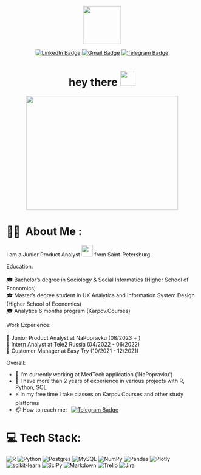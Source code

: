 <p align="center"><img src="https://media.giphy.com/media/M9gbBd9nbDrOTu1Mqx/giphy.gif" width="100"/></p>
<p align="center">
<a href="https://www.linkedin.com/in/deniskapitonovv"><img src="https://img.shields.io/badge/LinkedIn-blue?style=for-the-badge&logo=linkedin&logoColor=white" alt="LinkedIn Badge"></a>
<a href="deniskapitonovv@gmail.com"><img src="https://img.shields.io/badge/Gmail-D14836?style=for-the-badge&logo=gmail&logoColor=white" alt="Gmail Badge"></a>
<a href="https://t.me/dakapitonov"><img src="https://img.shields.io/badge/Telegram-blue?style=for-the-badge&logo=telegram&logoColor=white" alt="Telegram Badge"></a>
</p>

<h1 align="center">hey there <img src="https://media.giphy.com/media/hvRJCLFzcasrR4ia7z/giphy.gif" width="40"></h1>

<p align="center"><img src="https://media.giphy.com/media/vsC7gewdX8tfq/giphy.gif" width="400" height="300"  /></p>

# :man_technologist: &nbsp;About Me :
  
I am a Junior Product Analyst  <img src="https://media.giphy.com/media/WUlplcMpOCEmTGBtBW/giphy.gif" width="30"> from Saint-Petersburg.

Education:<br><br>🎓 Bachelor’s degree in Sociology & Social Informatics (Higher School of Economics)<br>🎓 Master’s degree student in UX Analytics and Information System Design (Higher School of Economics)<br>🎓 Analytics 6 months program (Karpov.Courses)

Work Experience:<br><br>💼 Junior Product Analyst at NaPopravku (08/2023 + )<br> 💼 Intern Analyst at Tele2 Russia (04/2022 - 06/2022) <br>💼 Customer Manager at Easy Try (10/2021 - 12/2021) <br>

Overall:<br>
- 🔭 I’m currently working at MedTech application ('NaPopravku')
- 🌱 I have more than 2 years of experience in various projects with R, Python, SQL 
- ⚡ In my free time I take classes on Karpov.Courses and other study platforms
- 📫 How to reach me: &nbsp; [![Telegram Badge](https://img.shields.io/badge/Telegram-blue?style=for-the-badge&logo=telegram&logoColor=white)](https://t.me/dakapitonov)
  
# 💻 Tech Stack:
![R](https://img.shields.io/badge/r-%23276DC3.svg?style=for-the-badge&logo=r&logoColor=white) ![Python](https://img.shields.io/badge/python-3670A0?style=for-the-badge&logo=python&logoColor=ffdd54)  ![Postgres](https://img.shields.io/badge/postgres-%23316192.svg?style=for-the-badge&logo=postgresql&logoColor=white) ![MySQL](https://img.shields.io/badge/mysql-%2300f.svg?style=for-the-badge&logo=mysql&logoColor=white) ![NumPy](https://img.shields.io/badge/numpy-%23013243.svg?style=for-the-badge&logo=numpy&logoColor=white) ![Pandas](https://img.shields.io/badge/pandas-%23150458.svg?style=for-the-badge&logo=pandas&logoColor=white) ![Plotly](https://img.shields.io/badge/Plotly-%233F4F75.svg?style=for-the-badge&logo=plotly&logoColor=white) ![scikit-learn](https://img.shields.io/badge/scikit--learn-%23F7931E.svg?style=for-the-badge&logo=scikit-learn&logoColor=white) ![SciPy](https://img.shields.io/badge/SciPy-%230C55A5.svg?style=for-the-badge&logo=scipy&logoColor=%white) ![Markdown](https://img.shields.io/badge/markdown-%23000000.svg?style=for-the-badge&logo=markdown&logoColor=white)  ![Trello](https://img.shields.io/badge/Trello-%23026AA7.svg?style=for-the-badge&logo=Trello&logoColor=white) ![Jira](https://img.shields.io/badge/jira-%230A0FFF.svg?style=for-the-badge&logo=jira&logoColor=white) 

 <!--
**den1ceee/den1ceee** is a ✨ _special_ ✨ repository because its `README.md` (this file) appears on your GitHub profile.

Here are some ideas to get you started:

- 🔭 I’m currently working on ...
- 🌱 I’m currently learning ...
- 👯 I’m looking to collaborate on ...
- 🤔 I’m looking for help with ...
- 💬 Ask me about ...
- 📫 How to reach me: ...
- 😄 Pronouns: ...
- ⚡ Fun fact: ...
-->
